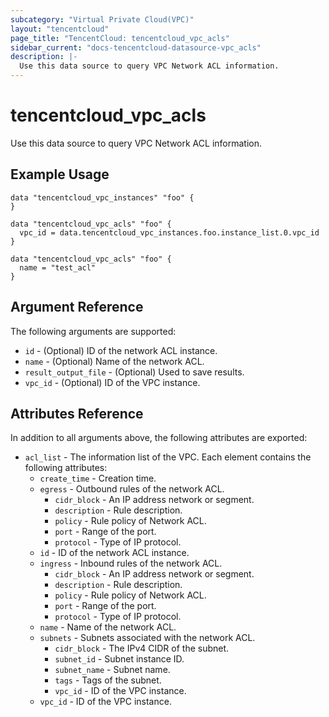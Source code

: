 ```yaml
---
subcategory: "Virtual Private Cloud(VPC)"
layout: "tencentcloud"
page_title: "TencentCloud: tencentcloud_vpc_acls"
sidebar_current: "docs-tencentcloud-datasource-vpc_acls"
description: |-
  Use this data source to query VPC Network ACL information.
---
```


# tencentcloud_vpc_acls

Use this data source to query VPC Network ACL information.

## Example Usage

```hcl
data "tencentcloud_vpc_instances" "foo" {
}

data "tencentcloud_vpc_acls" "foo" {
  vpc_id = data.tencentcloud_vpc_instances.foo.instance_list.0.vpc_id
}

data "tencentcloud_vpc_acls" "foo" {
  name = "test_acl"
}
```

## Argument Reference

The following arguments are supported:

* `id` - (Optional) ID of the network ACL instance.
* `name` - (Optional) Name of the network ACL.
* `result_output_file` - (Optional) Used to save results.
* `vpc_id` - (Optional) ID of the VPC instance.

## Attributes Reference

In addition to all arguments above, the following attributes are exported:

* `acl_list` - The information list of the VPC. Each element contains the following attributes:
  * `create_time` - Creation time.
  * `egress` - Outbound rules of the network ACL.
    * `cidr_block` - An IP address network or segment.
    * `description` - Rule description.
    * `policy` - Rule policy of Network ACL.
    * `port` - Range of the port.
    * `protocol` - Type of IP protocol.
  * `id` - ID of the network ACL instance.
  * `ingress` - Inbound rules of the network ACL.
    * `cidr_block` - An IP address network or segment.
    * `description` - Rule description.
    * `policy` - Rule policy of Network ACL.
    * `port` - Range of the port.
    * `protocol` - Type of IP protocol.
  * `name` - Name of the network ACL.
  * `subnets` - Subnets associated with the network ACL.
    * `cidr_block` - The IPv4 CIDR of the subnet.
    * `subnet_id` - Subnet instance ID.
    * `subnet_name` - Subnet name.
    * `tags` - Tags of the subnet.
    * `vpc_id` - ID of the VPC instance.
  * `vpc_id` - ID of the VPC instance.


